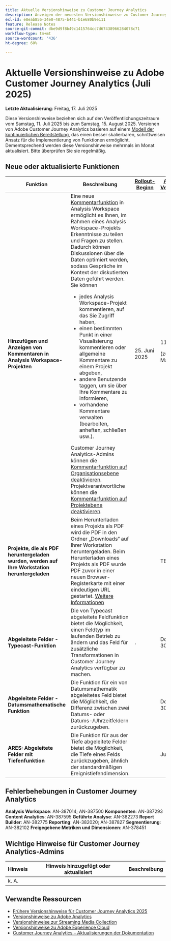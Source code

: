 ```yaml
---
title: Aktuelle Versionshinweise zu Customer Journey Analytics
description: Anzeigen der neuesten Versionshinweise zu Customer Journey Analytics
exl-id: e8eab856-34e0-4875-b441-b1e680b9e111
feature: Release Notes
source-git-commit: dbe9d9f8b49c1415764cc7d67438966284078c71
workflow-type: tm+mt
source-wordcount: '436'
ht-degree: 60%

---
```


# Aktuelle Versionshinweise zu Adobe Customer Journey Analytics (Juli 2025)

**Letzte Aktualisierung**: Freitag, 17. Juli 2025


Diese Versionshinweise beziehen sich auf den Veröffentlichungszeitraum vom Samstag, 11. Juli 2025 bis zum Samstag, 15. August 2025. Versionen von Adobe Customer Journey Analytics basieren auf einem [Modell der kontinuierlichen Bereitstellung](releases.md), das einen besser skalierbaren, schrittweisen Ansatz für die Implementierung von Funktionen ermöglicht. Dementsprechend werden diese Versionshinweise mehrmals im Monat aktualisiert. Bitte überprüfen Sie sie regelmäßig.

## Neue oder aktualisierte Funktionen

| Funktion | Beschreibung | [Rollout-Beginn](releases.md) | [Allgemeine Verfügbarkeit](releases.md) |
| ----------- | ---------- | ------- | ---- |
| **Hinzufügen und Anzeigen von Kommentaren in Analysis Workspace-Projekten** | Eine neue [Kommentarfunktion](https://experienceleague.adobe.com/de/docs/analytics-platform/using/cja-workspace/build-workspace-project/comment-projects) in Analysis Workspace ermöglicht es Ihnen, im Rahmen eines Analysis Workspace-Projekts Erkenntnisse zu teilen und Fragen zu stellen. Dadurch können Diskussionen über die Daten optimiert werden, sodass Gespräche im Kontext der diskutierten Daten geführt werden. Sie können <ul><li>jedes Analysis Workspace-Projekt kommentieren, auf das Sie Zugriff haben,</li><li>einen bestimmten Punkt in einer Visualisierung kommentieren oder allgemeine Kommentare zu einem Projekt abgeben,</li><li>andere Benutzende taggen, um sie über Ihre Kommentare zu informieren,</li><li>vorhandene Kommentare verwalten (bearbeiten, anheften, schließen usw.).</li></ul>Customer Journey Analytics-Admins können die [Kommentarfunktion auf Organisationsebene deaktivieren](https://experienceleague.adobe.com/de/docs/analytics-platform/using/cja-workspace/user-preferences#ims-organization-preferences). Projektverantwortliche können die [Kommentarfunktion auf Projektebene deaktivieren](https://experienceleague.adobe.com/de/docs/analytics-platform/using/cja-workspace/build-workspace-project/create-projects). | &#x200B;25. Juni 2025 | &#x200B;11. Juli 2025 <p>(zuvor: 29. Mai 2025)</p> |
| **Projekte, die als PDF heruntergeladen wurden, werden auf Ihre Workstation heruntergeladen** | Beim Herunterladen eines Projekts als PDF wird die PDF in den Ordner „Downloads“ auf Ihrer Workstation heruntergeladen. Beim Herunterladen eines Projekts als PDF wurde PDF zuvor in einer neuen Browser-Registerkarte mit einer eindeutigen URL gestartet. [Weitere Informationen](https://experienceleague.adobe.com/en/docs/analytics-platform/using/cja-workspace/export/download-send) | | TBD |
| **Abgeleitete Felder - Typecast-Funktion** | Die von Typecast abgeleitete Feldfunktion bietet die Möglichkeit, einen Feldtyp im laufenden Betrieb zu ändern und das Feld für zusätzliche Transformationen in Customer Journey Analytics verfügbar zu machen. | . | Donnerstag, 30. Juli 2025 |
| **Abgeleitete Felder - Datumsmathematische Funktion** | Die Funktion für ein von Datumsmathematik abgeleitetes Feld bietet die Möglichkeit, die Differenz zwischen zwei Datums- oder Datums-/Uhrzeitfeldern zurückzugeben. | | Donnerstag, 30. Juli 2025 |
| **ARES: Abgeleitete Felder mit Tiefenfunktion** | Die Funktion für aus der Tiefe abgeleitete Felder bietet die Möglichkeit, die Tiefe eines Felds zurückzugeben, ähnlich der standardmäßigen Ereignistiefendimension. |  | Juli 30,2025 |

## Fehlerbehebungen in Customer Journey Analytics

**Analysis Workspace**: AN-387014; AN-387500
**Komponenten**: AN-387293
**Content Analytics**: AN-387595
**Geführte Analyse**: AN-382273
**Report Builder**: AN-382775
**Reporting**: AN-382020; AN-387827
**Segmentierung**: AN-382102
**Freigegebene Metriken und Dimensionen**: AN-378451


## Wichtige Hinweise für Customer Journey Analytics-Admins

| Hinweis | Hinweis hinzugefügt oder aktualisiert | Beschreibung |
| --- | --- | --- |
| k. A. | | |

## Verwandte Ressourcen

* [Frühere Versionshinweise für Customer Journey Analytics 2025](/help/release-notes/2025.md)
* [Versionshinweise zu Adobe Analytics](https://experienceleague.adobe.com/docs/analytics/release-notes/latest.html?lang=de)
* [Versionshinweise zur Streaming Media Collection](https://experienceleague.adobe.com/docs/media-analytics/using/additional-resources/release-notes.html?lang=de)
* [Versionshinweise zu Adobe Experience Cloud](https://experienceleague.adobe.com/docs/release-notes/experience-cloud/current.html?lang=de)
* [Customer Journey Analytics – Aktualisierungen der Dokumentation](/help/release-notes/doc-changes.md)
